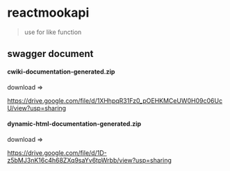 # reactmookapi

>use for like function












## swagger document

#### cwiki-documentation-generated.zip

download =>

https://drive.google.com/file/d/1XHhpqR31Fz0_pOEHKMCeUW0H09c06UcU/view?usp=sharing

#### dynamic-html-documentation-generated.zip

download =>

https://drive.google.com/file/d/1D-z5bMJ3nK16c4h68ZXq9saYv6tpWrbb/view?usp=sharing


